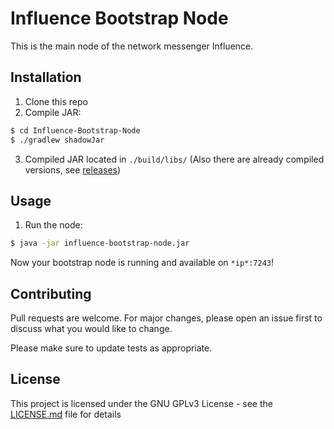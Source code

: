 # Influence Bootstrap Node

This is the main node of the network messenger Influence.  
## Installation

1. Clone this repo
2. Compile JAR:  

```bash
$ cd Influence-Bootstrap-Node
$ ./gradlew shadowJar
```
3. Compiled JAR located in `./build/libs/`
(Also there are already compiled versions, see [releases](https://github.com/ChronosX88/Influence-Bootstrap-Node/releases))
## Usage
1. Run the node: 
```bash
$ java -jar influence-bootstrap-node.jar
```
Now your bootstrap node is running and available on `*ip*:7243`!

## Contributing
Pull requests are welcome. For major changes, please open an issue first to discuss what you would like to change.

Please make sure to update tests as appropriate.

## License
This project is licensed under the GNU GPLv3 License - see the [LICENSE.md](https://github.com/ChronosX88/Influence-Bootstrap-Node/blob/master/LICENSE) file for details
